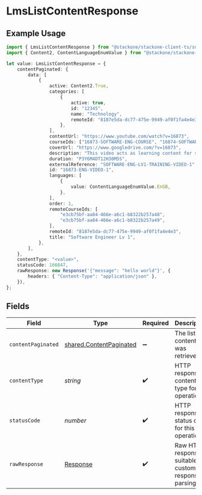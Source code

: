 # LmsListContentResponse

## Example Usage

```typescript
import { LmsListContentResponse } from "@stackone/stackone-client-ts/sdk/models/operations";
import { Content2, ContentLanguageEnumValue } from "@stackone/stackone-client-ts/sdk/models/shared";

let value: LmsListContentResponse = {
    contentPaginated: {
        data: [
            {
                active: Content2.True,
                categories: [
                    {
                        active: true,
                        id: "12345",
                        name: "Technology",
                        remoteId: "8187e5da-dc77-475e-9949-af0f1fa4e4e3",
                    },
                ],
                contentUrl: "https://www.youtube.com/watch?v=16873",
                courseIds: ["16873-SOFTWARE-ENG-COURSE", "16874-SOFTWARE-ENG-COURSE"],
                coverUrl: "https://www.googledrive.com/?v=16873",
                description: "This video acts as learning content for software engineers.",
                duration: "P3Y6M4DT12H30M5S",
                externalReference: "SOFTWARE-ENG-LV1-TRAINING-VIDEO-1",
                id: "16873-ENG-VIDEO-1",
                languages: [
                    {
                        value: ContentLanguageEnumValue.EnGB,
                    },
                ],
                order: 1,
                remoteCourseIds: [
                    "e3cb75bf-aa84-466e-a6c1-b8322b257a48",
                    "e3cb75bf-aa84-466e-a6c1-b8322b257a49",
                ],
                remoteId: "8187e5da-dc77-475e-9949-af0f1fa4e4e3",
                title: "Software Engineer Lv 1",
            },
        ],
    },
    contentType: "<value>",
    statusCode: 166847,
    rawResponse: new Response('{"message": "hello world"}', {
        headers: { "Content-Type": "application/json" },
    }),
};
```

## Fields

| Field                                                                     | Type                                                                      | Required                                                                  | Description                                                               |
| ------------------------------------------------------------------------- | ------------------------------------------------------------------------- | ------------------------------------------------------------------------- | ------------------------------------------------------------------------- |
| `contentPaginated`                                                        | [shared.ContentPaginated](../../../sdk/models/shared/contentpaginated.md) | :heavy_minus_sign:                                                        | The list of content was retrieved.                                        |
| `contentType`                                                             | *string*                                                                  | :heavy_check_mark:                                                        | HTTP response content type for this operation                             |
| `statusCode`                                                              | *number*                                                                  | :heavy_check_mark:                                                        | HTTP response status code for this operation                              |
| `rawResponse`                                                             | [Response](https://developer.mozilla.org/en-US/docs/Web/API/Response)     | :heavy_check_mark:                                                        | Raw HTTP response; suitable for custom response parsing                   |